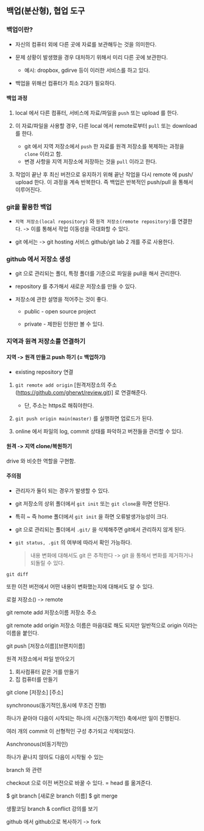 ## 백업(분산형), 협업 도구

### 백업이란?

- 자신의 컴퓨터 외에 다른 곳에 자료를 보관해두는 것을 의미한다.

- 문제 상황이 발생했을 경우 대처하기 위해서 미리 다른 곳에 보관한다.

  - 예시: dropbox, gdirve 등이 이러한 서비스를 하고 있다.

- 백업을 위해선 컴퓨터가 최소 2대가 필요하다.


#### 백업 과정

1. local 에서 다른 컴퓨터, 서비스에 자료/파일을 `push` 또는 upload 를 한다.

2. 이 자료/파일을 사용할 경우, 다른 local 에서 remote로부터 `pull` 또는 download 를 한다.

   - git 에서 지역 저장소에서 `push` 한 자료를 원격 저장소를 복제하는 과정을 `clone` 이라고 함. 
   - 변경 사항을 지역 저장소에 저장하는 것을 `pull` 이라고 한다.

3. 작업이 끝난 후 최신 버전으로 유지하기 위해 끝난 작업을 다시 remote 에 push/ upload 한다. 이 과정을 계속 반복한다. 즉 백업은 반복적인 push/pull 을 통해서 이루어진다.

### git을 활용한 백업


- `지역 저장소(local repository)` 와 `원격 저장소(remote repository)`를 연결한다. -> 이를 통해서 작업 이동성을 극대화할 수 있다.

- git 에서는 -> git hosting 서비스 github/git lab 2 개를 주로 사용한다.


### github 에서 저장소 생성

- git 으로 관리되는 폴더, 특정 폴더를 기준으로 파일을 pull을 해서 관리한다.

- repository 를 추가해서 새로운 저장소를 만들 수 있다.

- 저장소에 관한 설명을 적어주는 것이 좋다. 

  - public - open source project

  - private - 제한된 인원만 볼 수 있다.

### 지역과 원격 저장소를 연결하기


#### 지역 -> 원격 만들고 push 하기 (= 백업하기)

- existing repository 연결

1. `git remote add origin` [원격저장소의 주소(https://github.com/gherwt/review.git)] 로 연결해준다. 
    - 단, 주소는 https로 해줘야한다.

2. `git push origin main(master)` 를 실행하면 업로드가 된다.

3. online 에서 파일의 log, commit 상태를 파악하고 버전들을 관리할 수 있다.

#### 원격 -> 지역 clone/복원하기

drive 와 비슷한 역할을 구현함.

  

#### 주의점

- 관리자가 둘이 되는 경우가 발생할 수 있다.

- git 저장소의 상위 폴더에서 `git init` 또는 `git clone`을 하면 안된다.

- 특히 ~ 즉 home 폴더에서 `git init` 을 하면 오류발생가능성이 크다.

- git 으로 관리되는 폴더에서 `.git/` 을 삭제해주면 git에서 관리하지 않게 된다.

- `git status, .git` 의 여부에 따라서 확인 가능하다.
  
  > 내용 변화에 대해서도 git 은 추적한다 -> git 을 통해서 변화를 제거하거나 되돌릴 수 있다.


`git diff`

또한 이전 버전에서 어떤 내용이 변화했는지에 대해서도 알 수 있다.

로컬 저장소() -> remote

git remote add 저장소이름 저장소 주소

git remote add origin 
저장소 이름은 마음대로 해도 되지만 일반적으로 origin 이라는 이름을 붙인다.

git push [저장소이름][브랜치이름]

원격 저장소에서 파일 받아오기

1. 회사컴퓨터 같은 거를 만들기
2. 집 컴퓨터를 만들기

git clone [저장소] [주소]

synchronous(동기적인,동시에 무조건 진행)

하나가 끝아야 다음이 시작되는 하나의 시간(동기적인) 축에서만 일이 진행된다.

여러 개의 commit 이 선형적인 구성 추가되고 삭제되었다. 

Asnchronous(비동기적인)

하나가 끝나지 않아도 다음이 시작될 수 있는

branch 와 관련


checkout 으로 이전 버전으로 바꿀 수 있다. = head 를 옮겨준다.

$ git branch [새로운 branch 이름]
$ git merge

생활코딩 branch & conflict 강의를 보기

github 에서 github으로 복사하기 -> fork

